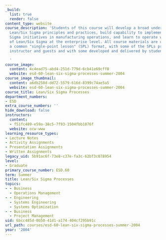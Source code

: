 ```yaml
---
_build:
  list: true
  render: false
content_type: website
course_description: 'Students of this course will develop a broad understanding of
  Lean/Six Sigma principles and practices, build capability to implement Lean/Six
  Sigma initiatives in manufacturing operations, and learn to operate with awareness
  of Lean/Six Sigma at the enterprise level. All course materials are organized around
  a common "single-point lesson" (SPL) format, with some of the SPLs provided by the
  instructor and guests and with some developed and delivered by student teams.

  '
course_image:
  content: 4c4ead75-abd4-251d-779d-6cb41e69cff0
  website: esd-60-lean-six-sigma-processes-summer-2004
course_image_thumbnail:
  content: a6db258d-dd72-5579-616d-8399c74ae5a5
  website: esd-60-lean-six-sigma-processes-summer-2004
course_title: Lean/Six Sigma Processes
department_numbers:
- ESD
extra_course_numbers: ''
hide_download: false
instructors:
  content:
  - f51fc489-e59a-38c5-7f93-1504fbb1076f
  website: ocw-www
learning_resource_types:
- Lecture Notes
- Activity Assignments
- Presentation Assignments
- Written Assignments
legacy_uid: 5b91ac6f-73e8-c37e-fa3c-62bf3c078954
level:
- Graduate
primary_course_number: ESD.60
term: Summer
title: Lean/Six Sigma Processes
topics:
- - Business
  - Operations Management
- - Engineering
  - Systems Engineering
  - Systems Optimization
- - Business
  - Project Management
uid: 6bcc485d-0b50-41d1-a174-404cf295b91c
url_path: courses/esd-60-lean-six-sigma-processes-summer-2004
year: '2004'
---
```

